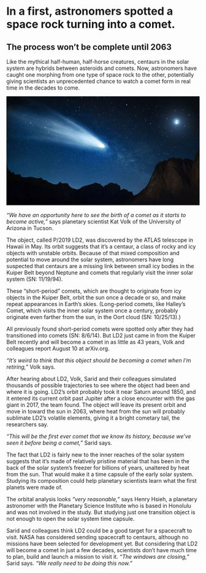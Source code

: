 # In a first, astronomers spotted a space rock turning into a comet.
## The process won’t be complete until 2063

Like the mythical half-human, half-horse creatures, centaurs in the solar system are hybrids between asteroids and comets. Now, astronomers have caught one morphing from one type of space rock to the other, potentially giving scientists an unprecedented chance to watch a comet form in real time in the decades to come.

![Branching](comet1.jpg)

*“We have an opportunity here to see the birth of a comet as it starts to become active,”* says planetary scientist Kat Volk of the University of Arizona in Tucson.

The object, called P/2019 LD2, was discovered by the ATLAS telescope in Hawaii in May. Its orbit suggests that it’s a centaur, a class of rocky and icy objects with unstable orbits. Because of that mixed composition and potential to move around the solar system, astronomers have long suspected that centaurs are a missing link between small icy bodies in the Kuiper Belt beyond Neptune and comets that regularly visit the inner solar system (SN: 11/19/94).

These “short-period” comets, which are thought to originate from icy objects in the Kuiper Belt, orbit the sun once a decade or so, and make repeat appearances in Earth’s skies. (Long-period comets, like Halley’s Comet, which visits the inner solar system once a century, probably originate even farther from the sun, in the Oort cloud (SN: 10/25/13).)

All previously found short-period comets were spotted only after they had transitioned into comets (SN: 8/6/14). But LD2 just came in from the Kuiper Belt recently and will become a comet in as little as 43 years, Volk and colleagues report August 10 at arXiv.org.

*“It’s weird to think that this object should be becoming a comet when I’m retiring,”* Volk says.

After hearing about LD2, Volk, Sarid and their colleagues simulated thousands of possible trajectories to see where the object had been and where it is going. LD2’s orbit probably took it near Saturn around 1850, and it entered its current orbit past Jupiter after a close encounter with the gas giant in 2017, the team found. The object will leave its present orbit and move in toward the sun in 2063, where heat from the sun will probably sublimate LD2’s volatile elements, giving it a bright cometary tail, the researchers say.

*“This will be the first ever comet that we know its history, because we’ve seen it before being a comet,”* Sarid says.

The fact that LD2 is fairly new to the inner reaches of the solar system suggests that it’s made of relatively pristine material that has been in the back of the solar system’s freezer for billions of years, unaltered by heat from the sun. That would make it a time capsule of the early solar system. Studying its composition could help planetary scientists learn what the first planets were made of.

The orbital analysis looks *“very reasonable,”* says Henry Hsieh, a planetary astronomer with the Planetary Science Institute who is based in Honolulu and was not involved in the study. But studying just one transition object is not enough to open the solar system time capsule.

Sarid and colleagues think LD2 could be a good target for a spacecraft to visit. NASA has considered sending spacecraft to centaurs, although no missions have been selected for development yet. But considering that LD2 will become a comet in just a few decades, scientists don’t have much time to plan, build and launch a mission to visit it. *“The windows are closing,”* Sarid says. *“We really need to be doing this now.”*
